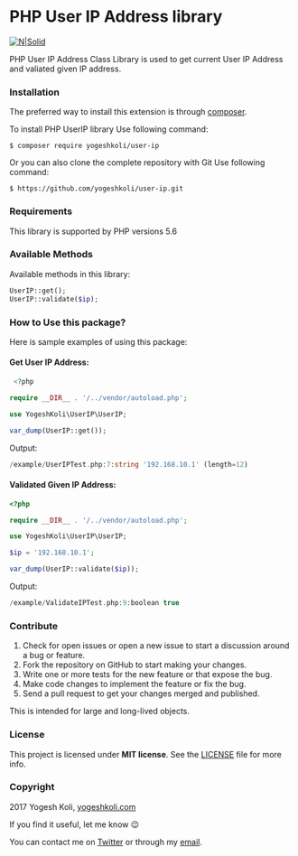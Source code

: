 # PHP User IP Address library

[![N|Solid](http://www.itechempires.com/wp-content/uploads/2017/07/logo.png)](http://www.itechempires.com/)

PHP User IP Address Class Library is used to get current User IP Address and valiated given IP address.

### Installation

The preferred way to install this extension is through [composer](http://getcomposer.org/download/).

To install PHP UserIP library Use following command:

    $ composer require yogeshkoli/user-ip

Or you can also clone the complete repository with Git Use following command:

	$ https://github.com/yogeshkoli/user-ip.git

### Requirements

This library is supported by PHP versions 5.6

### Available Methods

Available methods in this library:

```php
UserIP::get();
UserIP::validate($ip);
```
### How to Use this package? 
Here is sample examples of using this package:
#### Get User IP Address:
```php
 <?php

require __DIR__ . '/../vendor/autoload.php';

use YogeshKoli\UserIP\UserIP;

var_dump(UserIP::get());
```
Output:
```php
/example/UserIPTest.php:7:string '192.168.10.1' (length=12)
```
#### Validated Given IP Address:

```php
<?php

require __DIR__ . '/../vendor/autoload.php';

use YogeshKoli\UserIP\UserIP;

$ip = '192.168.10.1';

var_dump(UserIP::validate($ip));
```
Output:
```php
/example/ValidateIPTest.php:9:boolean true
```

### Contribute
1. Check for open issues or open a new issue to start a discussion around a bug or feature.
1. Fork the repository on GitHub to start making your changes.
1. Write one or more tests for the new feature or that expose the bug.
1. Make code changes to implement the feature or fix the bug.
1. Send a pull request to get your changes merged and published.

This is intended for large and long-lived objects.

### License

This project is licensed under **MIT license**. See the [LICENSE](LICENSE) file for more info.

### Copyright

2017 Yogesh Koli, [yogeshkoli.com](http://www.yogeshkoli.com/)

If you find it useful, let me know :wink:

You can contact me on [Twitter](https://twitter.com/iyogeshkoli) or through my [email](mailto:info@yogeshkoli.com).